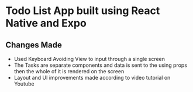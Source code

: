 # Todo List App built using React Native and Expo
## Changes Made
* Used Keyboard Avoiding View to input through a single screen
* The Tasks are separate components and data is sent to the using props
  then the whole of it is rendered on the screen
* Layout and UI improvements made according to video tutorial on Youtube
